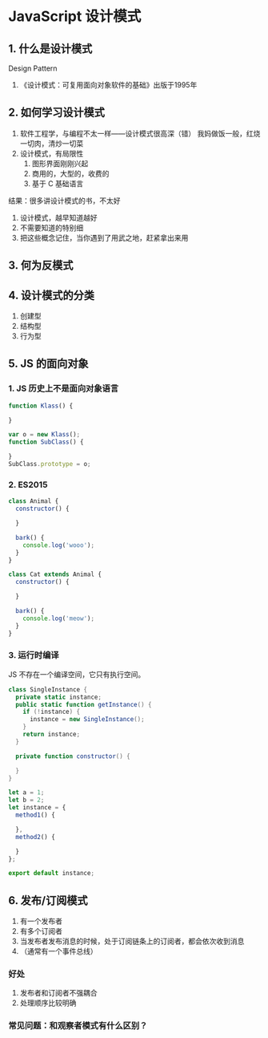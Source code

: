 JavaScript 设计模式
========

## 1. 什么是设计模式

Design Pattern

1. 《设计模式：可复用面向对象软件的基础》出版于1995年

## 2. 如何学习设计模式

1. 软件工程学，与编程不太一样——设计模式很高深（错）
    我妈做饭一般，红烧一切肉，清炒一切菜
2. 设计模式，有局限性
    1. 图形界面刚刚兴起
    2. 商用的，大型的，收费的
    3. 基于 C 基础语言

结果：很多讲设计模式的书，不太好

1. 设计模式，越早知道越好
2. 不需要知道的特别细
3. 把这些概念记住，当你遇到了用武之地，赶紧拿出来用

## 3. 何为反模式

## 4. 设计模式的分类

1. 创建型
2. 结构型
3. 行为型

## 5. JS 的面向对象

### 1. JS 历史上不是面向对象语言

```javascript
function Klass() {

}

var o = new Klass();
function SubClass() {

}
SubClass.prototype = o;
```

### 2. ES2015

```javascript
class Animal {
  constructor() {

  }

  bark() {
    console.log('wooo');
  }
}

class Cat extends Animal {
  constructor() {

  }

  bark() {
    console.log('meow');
  }
}
```

### 3. 运行时编译

JS 不存在一个编译空间，它只有执行空间。

```actionscript
class SingleInstance {
  private static instance;
  public static function getInstance() {
    if (!instance) {
      instance = new SingleInstance();
    }
    return instance;
  }

  private function constructor() {

  }
}
```

```javascript
let a = 1;
let b = 2;
let instance = {
  method1() {

  },
  method2() {

  }
};

export default instance;
```

## 6. 发布/订阅模式

1. 有一个发布者
2. 有多个订阅者
3. 当发布者发布消息的时候，处于订阅链条上的订阅者，都会依次收到消息
4. （通常有一个事件总线）

### 好处

1. 发布者和订阅者不强耦合
2. 处理顺序比较明确

### 常见问题：和观察者模式有什么区别？
